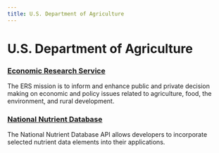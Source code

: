 ```yaml
---
title: U.S. Department of Agriculture
---
```


# U.S. Department of Agriculture

### [Economic Research Service](http://www.ers.usda.gov/developer/)
The ERS mission is to inform and enhance public and private decision making on economic and policy issues related to agriculture, food, the environment, and rural development.

### [National Nutrient Database](http://ndb.nal.usda.gov/ndb/doc/)
The National Nutrient Database API allows developers to incorporate selected nutrient data elements into their applications.
